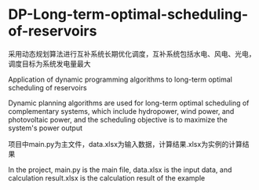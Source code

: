 # DP-Long-term-optimal-scheduling-of-reservoirs
采用动态规划算法进行互补系统长期优化调度，互补系统包括水电、风电、光电，调度目标为系统发电量最大

Application of dynamic programming algorithms to long-term optimal scheduling of reservoirs

Dynamic planning algorithms are used for long-term optimal scheduling of complementary systems, which include hydropower, wind power, and photovoltaic power, and the scheduling objective is to maximize the system's power output

项目中main.py为主文件，data.xlsx为输入数据，计算结果.xlsx为实例的计算结果

In the project, main.py is the main file, data.xlsx is the input data, and calculation result.xlsx is the calculation result of the example
